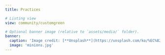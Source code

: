 ```yaml
---
title: Practices

# Listing view
view: community/customgreen

# Optional banner image (relative to `assets/media/` folder).
banner:
  caption: 'Image credit: [**Unsplash**](https://unsplash.com/ko/%EC%82%AC%EC%A7%84/%EB%B9%A8%EA%B0%84-%ED%85%8C%EC%9D%B4%EB%B8%94%EC%97%90-%EB%91%90-%EA%B0%9C%EC%9D%98-%EB%AF%B8%EB%8B%88%EC%96%B8%EC%A6%88-%EC%BA%90%EB%A6%AD%ED%84%B0-%ED%94%BC%EA%B7%9C%EC%96%B4-tloFnD-7EpI)'
  image: 'minions.jpg'
---
```

